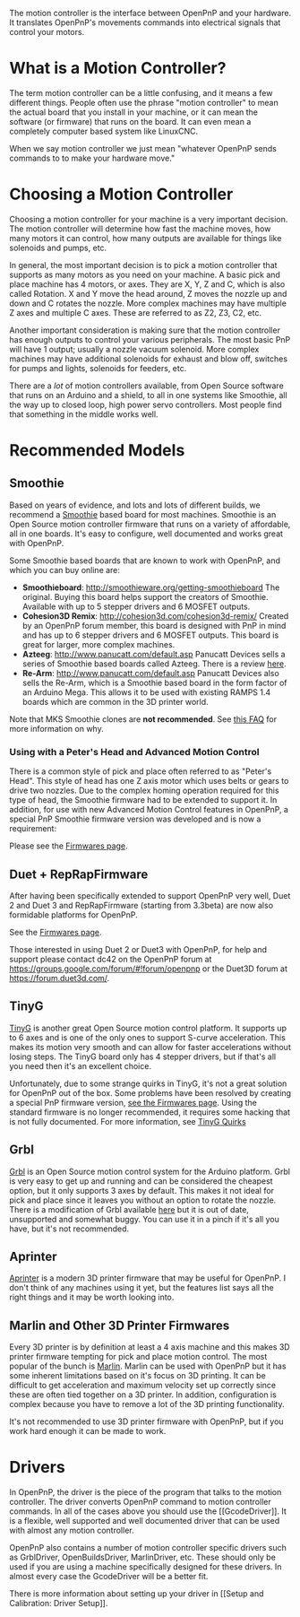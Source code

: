 The motion controller is the interface between OpenPnP and your hardware. It translates OpenPnP's movements commands into electrical signals that control your motors.

# What is a Motion Controller?

The term motion controller can be a little confusing, and it means a few different things. People often use the phrase "motion controller" to mean the actual board that you install in your machine, or it can mean the software (or firmware) that runs on the board. It can even mean a completely computer based system like LinuxCNC.

When we say motion controller we just mean "whatever OpenPnP sends commands to to make your hardware move."

# Choosing a Motion Controller

Choosing a motion controller for your machine is a very important decision. The motion controller will determine how fast the machine moves, how many motors it can control, how many outputs are available for things like solenoids and pumps, etc.

In general, the most important decision is to pick a motion controller that supports as many motors as you need on your machine. A basic pick and place machine has 4 motors, or axes. They are X, Y, Z and C, which is also called Rotation. X and Y move the head around, Z moves the nozzle up and down and C rotates the nozzle. More complex machines may have multiple Z axes and multiple C axes. These are referred to as Z2, Z3, C2, etc.

Another important consideration is making sure that the motion controller has enough outputs to control your various peripherals. The most basic PnP will have 1 output; usually a nozzle vacuum solenoid. More complex machines may have additional solenoids for exhaust and blow off, switches for pumps and lights, solenoids for feeders, etc.

There are a *lot* of motion controllers available, from Open Source software that runs on an Arduino and a shield, to all in one systems like Smoothie, all the way up to closed loop, high power servo controllers. Most people find that something in the middle works well.

# Recommended Models

## Smoothie

Based on years of evidence, and lots and lots of different builds, we recommend a [Smoothie](http://smoothieware.org/) based board for most machines. Smoothie is an Open Source motion controller firmware that runs on a variety of affordable, all in one boards. It's easy to configure, well documented and works great with OpenPnP.

Some Smoothie based boards that are known to work with OpenPnP, and which you can buy online are:
* **Smoothieboard**: http://smoothieware.org/getting-smoothieboard
    The original. Buying this board helps support the creators of Smoothie. Available with up to 5 stepper drivers and 6 MOSFET outputs.
* **Cohesion3D Remix**: http://cohesion3d.com/cohesion3d-remix/
    Created by an OpenPnP forum member, this board is designed with PnP in mind and has up to 6 stepper drivers and 6 MOSFET outputs. This board is great for larger, more complex machines.
* **Azteeg**: http://www.panucatt.com/default.asp
    Panucatt Devices sells a series of Smoothie based boards called Azteeg. There is a review [here](https://makr.zone/choosing-a-motion-controller-the-panucatt-azteeg-x5-gt-32bit/455/).
* **Re-Arm**: http://www.panucatt.com/default.asp
    Panucatt Devices also sells the Re-Arm, which is a Smoothie based board in the form factor of an Arduino Mega. This allows it to be used with existing RAMPS 1.4 boards which are common in the 3D printer world. 

Note that MKS Smoothie clones are **not recommended**. See [this FAQ](http://smoothieware.org/troubleshooting#what-is-wrong-with-mks) for more information on why.

### Using with a Peter's Head and Advanced Motion Control

There is a common style of pick and place often referred to as "Peter's Head". This style of head has one Z axis motor which uses belts or gears to drive two nozzles. Due to the complex homing operation required for this type of head, the Smoothie firmware had to be extended to support it. In addition, for use with new Advanced Motion Control features in OpenPnP, a special PnP Smoothie firmware version was developed and is now a requirement:

Please see the [Firmwares page](https://github.com/openpnp/openpnp/wiki/Motion-Controller-Firmwares#smoothieware).

## Duet + RepRapFirmware

After having been specifically extended to support OpenPnP very well, Duet 2 and Duet 3 and RepRapFirmware (starting from 3.3beta) are now also formidable platforms for OpenPnP. 

See the [Firmwares page](https://github.com/openpnp/openpnp/wiki/Motion-Controller-Firmwares#duet3d).

Those interested in using Duet 2 or Duet3 with OpenPnP, for help and support please contact dc42 on the OpenPnP forum at https://groups.google.com/forum/#!forum/openpnp or the Duet3D forum at https://forum.duet3d.com/.

## TinyG

[TinyG](http://synthetos.myshopify.com/products/tinyg) is another great Open Source motion control platform. It supports up to 6 axes and is one of the only ones to support S-curve acceleration. This makes its motion very smooth and can allow for faster accelerations without losing steps. The TinyG board only has 4 stepper drivers, but if that's all you need then it's an excellent choice.

Unfortunately, due to some strange quirks in TinyG, it's not a great solution for OpenPnP out of the box. Some problems have been resolved by creating a special PnP firmware version, [see the Firmwares page](https://github.com/openpnp/openpnp/wiki/Motion-Controller-Firmwares#tinyg). Using the standard firmware is no longer recommended, it requires some hacking that is not fully documented. For more information, see [TinyG Quirks](https://github.com/openpnp/openpnp/wiki/TinyG#quirks)

## Grbl

[Grbl](https://github.com/gnea/grbl) is an Open Source motion control system for the Arduino platform. Grbl is very easy to get up and running and can be considered the cheapest option, but it only supports 3 axes by default. This makes it not ideal for pick and place since it leaves you without an option to rotate the nozzle. There is a modification of Grbl available [here](https://github.com/openpnp/grbl) but it is out of date, unsupported and somewhat buggy. You can use it in a pinch if it's all you have, but it's not recommended.

## Aprinter

[Aprinter](https://github.com/ambrop72/aprinter) is a modern 3D printer firmware that may be useful for OpenPnP. I don't think of any machines using it yet, but the features list says all the right things and it may be worth looking into.

## Marlin and Other 3D Printer Firmwares

Every 3D printer is by definition at least a 4 axis machine and this makes 3D printer firmware tempting for pick and place motion control. The most popular of the bunch is [Marlin](https://github.com/MarlinFirmware/Marlin). Marlin can be used with OpenPnP but it has some inherent limitations based on it's focus on 3D printing. It can be difficult to get acceleration and maximum velocity set up correctly since these are often tied together on a 3D printer. In addition, configuration is complex because you have to remove a lot of the 3D printing functionality. 

It's not recommended to use 3D printer firmware with OpenPnP, but if you work hard enough it can be made to work.

# Drivers

In OpenPnP, the driver is the piece of the program that talks to the motion controller. The driver converts OpenPnP command to motion controller commands. In all of the cases above you should use the [[GcodeDriver]]. It is a flexible, well supported and well documented driver that can be used with almost any motion controller.

OpenPnP also contains a number of motion controller specific drivers such as GrblDriver, OpenBuildsDriver, MarlinDriver, etc. These should only be used if you are using a machine specifically designed for these drivers. In almost every case the GcodeDriver will be a better fit.

There is more information about setting up your driver in [[Setup and Calibration: Driver Setup]].